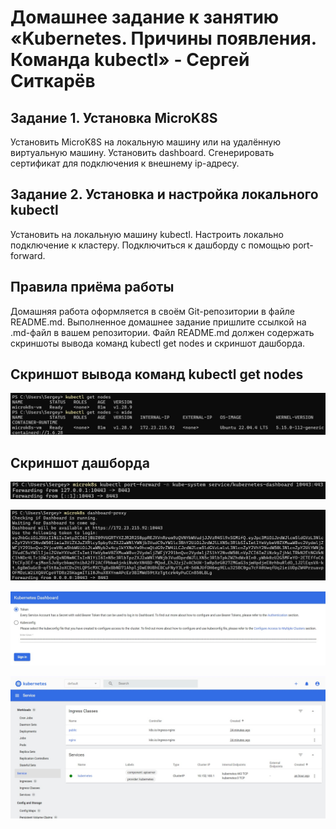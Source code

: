 # Домашнее задание к занятию «Kubernetes. Причины появления. Команда kubectl» - Сергей Ситкарёв

## Задание 1. Установка MicroK8S

Установить MicroK8S на локальную машину или на удалённую виртуальную машину.
Установить dashboard.
Сгенерировать сертификат для подключения к внешнему ip-адресу.

## Задание 2. Установка и настройка локального kubectl

Установить на локальную машину kubectl.
Настроить локально подключение к кластеру.
Подключиться к дашборду с помощью port-forward.

## Правила приёма работы

Домашняя работа оформляется в своём Git-репозитории в файле README.md. Выполненное домашнее задание пришлите ссылкой на .md-файл в вашем репозитории.
Файл README.md должен содержать скриншоты вывода команд kubectl get nodes и скриншот дашборда.

## Cкриншот вывода команд kubectl get nodes

![Задание1](https://github.com/SSitkarev/1.1-kubectl/blob/main/img/1.jpg)

## Cкриншот дашборда

![Задание2](https://github.com/SSitkarev/1.1-kubectl/blob/main/img/3.jpg)

![Задание2](https://github.com/SSitkarev/1.1-kubectl/blob/main/img/4.jpg)

![Задание2](https://github.com/SSitkarev/1.1-kubectl/blob/main/img/5.jpg)

![Задание2](https://github.com/SSitkarev/1.1-kubectl/blob/main/img/6.jpg)